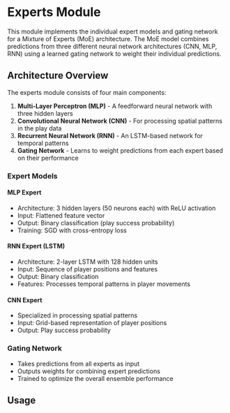 # Experts Module

This module implements the individual expert models and gating network for a Mixture of Experts (MoE) architecture. The MoE model combines predictions from three different neural network architectures (CNN, MLP, RNN) using a learned gating network to weight their individual predictions.

## Architecture Overview

The experts module consists of four main components:

1. **Multi-Layer Perceptron (MLP)** - A feedforward neural network with three hidden layers
2. **Convolutional Neural Network (CNN)** - For processing spatial patterns in the play data
3. **Recurrent Neural Network (RNN)** - An LSTM-based network for temporal patterns
4. **Gating Network** - Learns to weight predictions from each expert based on their performance

### Expert Models

#### MLP Expert
- Architecture: 3 hidden layers (50 neurons each) with ReLU activation
- Input: Flattened feature vector
- Output: Binary classification (play success probability)
- Training: SGD with cross-entropy loss

#### RNN Expert (LSTM)
- Architecture: 2-layer LSTM with 128 hidden units
- Input: Sequence of player positions and features
- Output: Binary classification
- Features: Processes temporal patterns in player movements

#### CNN Expert
- Specialized in processing spatial patterns
- Input: Grid-based representation of player positions
- Output: Play success probability

### Gating Network
- Takes predictions from all experts as input
- Outputs weights for combining expert predictions
- Trained to optimize the overall ensemble performance

## Usage
